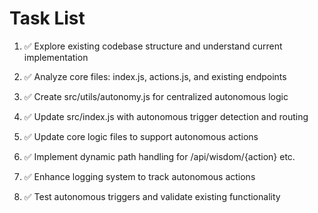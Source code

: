 # Task List

1. ✅ Explore existing codebase structure and understand current implementation

2. ✅ Analyze core files: index.js, actions.js, and existing endpoints

3. ✅ Create src/utils/autonomy.js for centralized autonomous logic

4. ✅ Update src/index.js with autonomous trigger detection and routing

5. ✅ Update core logic files to support autonomous actions

6. ✅ Implement dynamic path handling for /api/wisdom/{action} etc.

7. ✅ Enhance logging system to track autonomous actions

8. ✅ Test autonomous triggers and validate existing functionality


